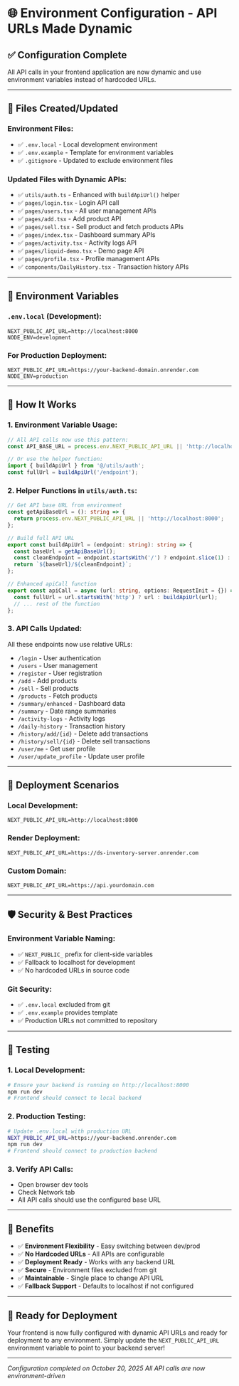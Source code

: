 # 🌐 Environment Configuration - API URLs Made Dynamic

## ✅ **Configuration Complete**

All API calls in your frontend application are now dynamic and use environment variables instead of hardcoded URLs.

---

## 📁 **Files Created/Updated**

### **Environment Files:**
- ✅ `.env.local` - Local development environment
- ✅ `.env.example` - Template for environment variables
- ✅ `.gitignore` - Updated to exclude environment files

### **Updated Files with Dynamic APIs:**
- ✅ `utils/auth.ts` - Enhanced with `buildApiUrl()` helper
- ✅ `pages/login.tsx` - Login API call
- ✅ `pages/users.tsx` - All user management APIs
- ✅ `pages/add.tsx` - Add product API
- ✅ `pages/sell.tsx` - Sell product and fetch products APIs
- ✅ `pages/index.tsx` - Dashboard summary APIs
- ✅ `pages/activity.tsx` - Activity logs API
- ✅ `pages/liquid-demo.tsx` - Demo page API
- ✅ `pages/profile.tsx` - Profile management APIs
- ✅ `components/DailyHistory.tsx` - Transaction history APIs

---

## 🔧 **Environment Variables**

### **`.env.local` (Development):**
```env
NEXT_PUBLIC_API_URL=http://localhost:8000
NODE_ENV=development
```

### **For Production Deployment:**
```env
NEXT_PUBLIC_API_URL=https://your-backend-domain.onrender.com
NODE_ENV=production
```

---

## 🚀 **How It Works**

### **1. Environment Variable Usage:**
```typescript
// All API calls now use this pattern:
const API_BASE_URL = process.env.NEXT_PUBLIC_API_URL || 'http://localhost:8000';

// Or use the helper function:
import { buildApiUrl } from '@/utils/auth';
const fullUrl = buildApiUrl('/endpoint');
```

### **2. Helper Functions in `utils/auth.ts`:**
```typescript
// Get API base URL from environment
const getApiBaseUrl = (): string => {
  return process.env.NEXT_PUBLIC_API_URL || 'http://localhost:8000';
};

// Build full API URL
export const buildApiUrl = (endpoint: string): string => {
  const baseUrl = getApiBaseUrl();
  const cleanEndpoint = endpoint.startsWith('/') ? endpoint.slice(1) : endpoint;
  return `${baseUrl}/${cleanEndpoint}`;
};

// Enhanced apiCall function
export const apiCall = async (url: string, options: RequestInit = {}) => {
  const fullUrl = url.startsWith('http') ? url : buildApiUrl(url);
  // ... rest of the function
};
```

### **3. API Calls Updated:**
All these endpoints now use relative URLs:
- `/login` - User authentication
- `/users` - User management
- `/register` - User registration
- `/add` - Add products
- `/sell` - Sell products
- `/products` - Fetch products
- `/summary/enhanced` - Dashboard data
- `/summary` - Date range summaries
- `/activity-logs` - Activity logs
- `/daily-history` - Transaction history
- `/history/add/{id}` - Delete add transactions
- `/history/sell/{id}` - Delete sell transactions
- `/user/me` - Get user profile
- `/user/update_profile` - Update user profile

---

## 🔄 **Deployment Scenarios**

### **Local Development:**
```env
NEXT_PUBLIC_API_URL=http://localhost:8000
```

### **Render Deployment:**
```env
NEXT_PUBLIC_API_URL=https://ds-inventory-server.onrender.com
```

### **Custom Domain:**
```env
NEXT_PUBLIC_API_URL=https://api.yourdomain.com
```

---

## 🛡️ **Security & Best Practices**

### **Environment Variable Naming:**
- ✅ `NEXT_PUBLIC_` prefix for client-side variables
- ✅ Fallback to localhost for development
- ✅ No hardcoded URLs in source code

### **Git Security:**
- ✅ `.env.local` excluded from git
- ✅ `.env.example` provides template
- ✅ Production URLs not committed to repository

---

## 🧪 **Testing**

### **1. Local Development:**
```bash
# Ensure your backend is running on http://localhost:8000
npm run dev
# Frontend should connect to local backend
```

### **2. Production Testing:**
```bash
# Update .env.local with production URL
NEXT_PUBLIC_API_URL=https://your-backend.onrender.com
npm run dev
# Frontend should connect to production backend
```

### **3. Verify API Calls:**
- Open browser dev tools
- Check Network tab
- All API calls should use the configured base URL

---

## 🎯 **Benefits**

- ✅ **Environment Flexibility** - Easy switching between dev/prod
- ✅ **No Hardcoded URLs** - All APIs are configurable
- ✅ **Deployment Ready** - Works with any backend URL
- ✅ **Secure** - Environment files excluded from git
- ✅ **Maintainable** - Single place to change API URL
- ✅ **Fallback Support** - Defaults to localhost if not configured

---

## 🚀 **Ready for Deployment**

Your frontend is now fully configured with dynamic API URLs and ready for deployment to any environment. Simply update the `NEXT_PUBLIC_API_URL` environment variable to point to your backend server!

---

*Configuration completed on October 20, 2025*
*All API calls are now environment-driven*
